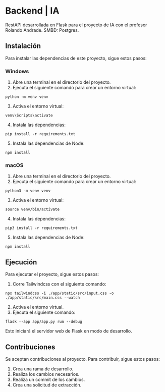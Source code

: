 # Backend | IA

RestAPI desarrollada en Flask para el proyecto de IA con el profesor Rolando Andrade.
SMBD: Postgres.

## Instalación

Para instalar las dependencias de este proyecto, sigue estos pasos:

### Windows

1. Abre una terminal en el directorio del proyecto.
2. Ejecuta el siguiente comando para crear un entorno virtual:

`python -m venv venv`


3. Activa el entorno virtual:

`venv\Scripts\activate`


4. Instala las dependencias:

`pip install -r requirements.txt`


5. Instala las dependencias de Node:

`npm install`


### macOS

1. Abre una terminal en el directorio del proyecto.
2. Ejecuta el siguiente comando para crear un entorno virtual:

`python3 -m venv venv`


3. Activa el entorno virtual:

`source venv/bin/activate`


4. Instala las dependencias:

`pip3 install -r requirements.txt`


5. Instala las dependencias de Node:

`npm install`


## Ejecución

Para ejecutar el proyecto, sigue estos pasos:

1. Corre Tailwindcss con el siguiente comando:

`npx tailwindcss -i ./app/static/src/input.css -o ./app/static/src/main.css --watch`


2. Activa el entorno virtual.
3. Ejecuta el siguiente comando:

`flask --app app/app.py run --debug`


Esto iniciará el servidor web de Flask en modo de desarrollo.


## Contribuciones

Se aceptan contribuciones al proyecto. Para contribuir, sigue estos pasos:

1. Crea una rama de desarrollo.
2. Realiza los cambios necesarios.
3. Realiza un commit de los cambios.
4. Crea una solicitud de extracción.

